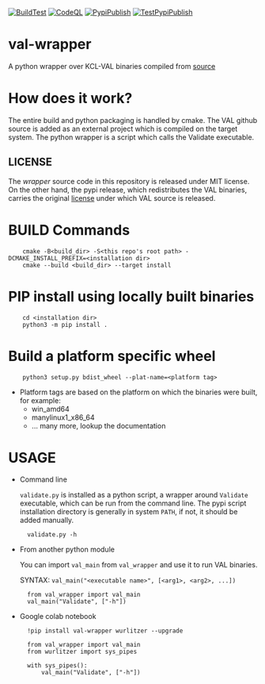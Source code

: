 [![BuildTest](https://github.com/anubhav-cs/VAL-wrapper/actions/workflows/build_test.yml/badge.svg)](https://github.com/anubhav-cs/VAL-wrapper/actions/workflows/build_test.yml) 
[![CodeQL](https://github.com/anubhav-cs/VAL-wrapper/actions/workflows/codeql-analysis.yml/badge.svg)](https://github.com/anubhav-cs/VAL-wrapper/actions/workflows/codeql-analysis.yml)
[![PypiPublish](https://github.com/anubhav-cs/VAL-wrapper/actions/workflows/pypi_publish.yml/badge.svg)](https://github.com/anubhav-cs/VAL-wrapper/actions/workflows/pypi_publish.yml)
[![TestPypiPublish](https://github.com/anubhav-cs/VAL-wrapper/actions/workflows/testpypi_publish.yml/badge.svg)](https://github.com/anubhav-cs/VAL-wrapper/actions/workflows/testpypi_publish.yml)

# val-wrapper
A python wrapper over KCL-VAL binaries compiled from [source](https://github.com/KCL-Planning/VAL)

How does it work?
=================

The entire build and python packaging is handled by cmake. The VAL github source is added as an external project which is compiled on the target system. The python wrapper is a script which calls the Validate executable.

LICENSE
-------
The *wrapper* source code in this repository is released under MIT license. On the other hand, the pypi release, which redistributes the VAL binaries, carries the original [license](https://github.com/KCL-Planning/VAL/blob/3c7a1f330bdab0ba28a4762bb45c3f06c27fb6d4/LICENSE) under which VAL source is released.

# BUILD Commands

        cmake -B<build_dir> -S<this repo's root path> -DCMAKE_INSTALL_PREFIX=<installation dir>
        cmake --build <build_dir> --target install

# PIP install using locally built binaries

        cd <installation dir>
        python3 -m pip install .

# Build a platform specific wheel
        python3 setup.py bdist_wheel --plat-name=<platform tag>

  - Platform tags are based on the platform on which the binaries were built, for example:
    - win_amd64
    - manylinux1_x86_64
    - ... many more, lookup the documentation

# USAGE

- Command line 

    `validate.py` is installed as a python script, a wrapper around `Validate` executable, which can be run from the command line. The pypi script installation directory is generally in system `PATH`, if not, it should be added manually.

        validate.py -h

- From another python module

    You can import `val_main` from `val_wrapper` and use it to run VAL binaries. 
    
    SYNTAX: `val_main("<executable name>", [<arg1>, <arg2>, ...])`

        from val_wrapper import val_main
        val_main("Validate", ["-h"])

- Google colab notebook

        !pip install val-wrapper wurlitzer --upgrade

        from val_wrapper import val_main
        from wurlitzer import sys_pipes

        with sys_pipes():
            val_main("Validate", ["-h"])